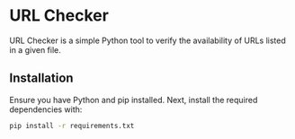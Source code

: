 # URL Checker

URL Checker is a simple Python tool to verify the availability of URLs listed in a given file.

## Installation

Ensure you have Python and pip installed. Next, install the required dependencies with:

```bash
pip install -r requirements.txt
